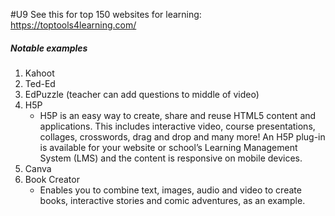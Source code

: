 #U9
See this for top 150 websites for learning: https://toptools4learning.com/

##### Notable examples
1. Kahoot
2. Ted-Ed
3. EdPuzzle (teacher can add questions to middle of video)
4. H5P
	- H5P is an easy way to create, share and reuse HTML5 content and applications. This includes interactive video, course presentations, collages, crosswords, drag and drop and many more! An H5P plug-in is available for your website or school’s Learning Management System (LMS) and the content is responsive on mobile devices.
5. Canva
6. Book Creator
	- Enables you to combine text, images, audio and video to create books, interactive stories and comic adventures, as an example.
